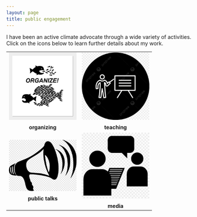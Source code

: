 ```yaml
---
layout: page
title: public engagement
---
```


I have been an active climate advocate through a wide variety of activities. Click on the icons below to learn further details about my work. 

<table id="repo-table">
<tbody>
<tr>
    <td id="organizing"><center>
      <a href="rgorrison.github.io/public_engagement/organizing/"><img width="180" style="object-fit: contain;" src="/assets/img/organize.jpg"></a>
      <div style="margin-top: 0.5rem"><b>organizing</b></div>
    </center></td>
    <td id="teaching"><center>
      <a href="rgorrison.github.io/public_engagement/teaching/"><img width="180" style="object-fit: contain;" src="/assets/img/teaching.jpg"></a>
      <div style="margin-top: 0.5rem"><b>teaching</b></div>
    </center></td>
</tr>
<tr>
    <td id="public talks"><center>
      <a href="rgorrison.github.io/public_engagement/public_talks/"><img width="180" style="object-fit: contain;" src="/assets/img/megaphone.png"></a>
      <div style="margin-top: 0.5rem"><b>public talks</b></div>
    </center></td>
    <td id="media"><center>
      <a href="rgorrison.github.io/public_engagement/media/"><img width="180" style="object-fit: contain;" src="/assets/img/media.jpeg"></a>
      <div style="margin-top: 0.5rem"><b>media</b></div>
    </center></td>
</tr>  
</tbody>
</table>

<!--

<tr>
    <td id="textsearch"><center>
      <a><img alt="textsearch" width="180" height="90" style="object-fit: contain;" src="https://raw.githubusercontent.com/kootenpv/textsearch/master/resources/tslogo.png"></a>
      <div style="margin-top: 0.5rem"><i class="fa fa-star"></i><span class="stars" style="margin-right: 1rem; margin-left: 0.5rem"></span><b>textsearch</b></div>
      <a class="repo-description"></a>
    </center></td>
    <td id="nostalgia"><center>
      <a href="https://github.com/nostalgia-dev/nostalgia"><img alt="nostalgia" width="180" height="90" style="object-fit: contain;" src="https://raw.githubusercontent.com/nostalgia-dev/nostalgia-dev.github.io/master/assets/images/biglogo.png"></a>
      <div><a class="repo-description" href="https://github.com/nostalgia-dev/nostalgia">Utilize your personal data like Google!</a></div>
    </center></td>
</tr>
--> 
